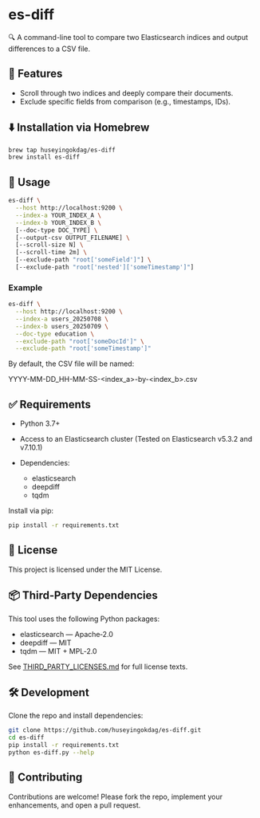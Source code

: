 # es-diff

🔍 A command-line tool to compare two Elasticsearch indices and output differences to a CSV file.

## 🚀 Features

- Scroll through two indices and deeply compare their documents.
- Exclude specific fields from comparison (e.g., timestamps, IDs).

## ⬇️ Installation via Homebrew

```bash
brew tap huseyingokdag/es-diff
brew install es-diff
```

## 🧰 Usage

```bash
es-diff \
  --host http://localhost:9200 \
  --index-a YOUR_INDEX_A \
  --index-b YOUR_INDEX_B \
  [--doc-type DOC_TYPE] \
  [--output-csv OUTPUT_FILENAME] \
  [--scroll-size N] \
  [--scroll-time 2m] \
  [--exclude-path "root['someField']"] \
  [--exclude-path "root['nested']['someTimestamp']"]
```

### Example

```bash
es-diff \
  --host http://localhost:9200 \
  --index-a users_20250708 \
  --index-b users_20250709 \
  --doc-type education \
  --exclude-path "root['someDocId']" \
  --exclude-path "root['someTimestamp']"
```

By default, the CSV file will be named:

YYYY-MM-DD_HH-MM-SS-<index_a>-by-<index_b>.csv

## ✅ Requirements

- Python 3.7+
- Access to an Elasticsearch cluster (Tested on Elasticsearch v5.3.2 and v7.10.1)

- Dependencies:
    - elasticsearch
    - deepdiff
    - tqdm

Install via pip:

```bash
pip install -r requirements.txt
```

## 📄 License

This project is licensed under the MIT License.

## 📦 Third‑Party Dependencies

This tool uses the following Python packages:
- elasticsearch — Apache‑2.0
- deepdiff — MIT
- tqdm — MIT + MPL‑2.0

See [THIRD_PARTY_LICENSES.md](./THIRD_PARTY_LICENSES.md) for full license texts.

## 🛠️ Development

Clone the repo and install dependencies:

```bash
git clone https://github.com/huseyingokdag/es-diff.git
cd es-diff
pip install -r requirements.txt
python es-diff.py --help
```

## 🔧 Contributing

Contributions are welcome! Please fork the repo, implement your enhancements, and open a pull request.